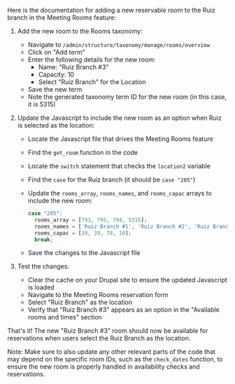 Here is the documentation for adding a new reservable room to the Ruiz branch in the Meeting Rooms feature:

1. Add the new room to the Rooms taxonomy:
   - Navigate to `/admin/structure/taxonomy/manage/rooms/overview`
   - Click on "Add term"
   - Enter the following details for the new room:
     - Name: "Ruiz Branch #3" 
     - Capacity: 10
     - Select "Ruiz Branch" for the Location
   - Save the new term
   - Note the generated taxonomy term ID for the new room (in this case, it is 5315)

2. Update the Javascript to include the new room as an option when Ruiz is selected as the location:
   - Locate the Javascript file that drives the Meeting Rooms feature
   - Find the `get_room` function in the code
   - Locate the `switch` statement that checks the `location2` variable
   - Find the `case` for the Ruiz branch (it should be `case "205"`)
   - Update the `rooms_array`, `rooms_names`, and `rooms_capac` arrays to include the new room:

     ```js
     case "205":
       rooms_array = [793, 795, 794, 5315];
       rooms_names = ['Ruiz Branch #1', 'Ruiz Branch #2', 'Ruiz Branch #1 & #2', 'Ruiz Branch #3'];
       rooms_capac = [39, 39, 78, 10];
       break;
     ```

   - Save the changes to the Javascript file

3. Test the changes:
   - Clear the cache on your Drupal site to ensure the updated Javascript is loaded
   - Navigate to the Meeting Rooms reservation form
   - Select "Ruiz Branch" as the location
   - Verify that "Ruiz Branch #3" appears as an option in the "Available rooms and times" section

That's it! The new "Ruiz Branch #3" room should now be available for reservations when users select the Ruiz Branch as the location.

Note: Make sure to also update any other relevant parts of the code that may depend on the specific room IDs, such as the `check_dates` function, to ensure the new room is properly handled in availability checks and reservations.